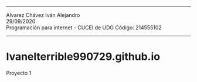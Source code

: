 ***
Alvarez Chávez Iván Alejandro  
29/09/2020  
Programación para internet - CUCEI de UDG
Código: 214555102
***

# Ivanelterrible990729.github.io
Proyecto 1
